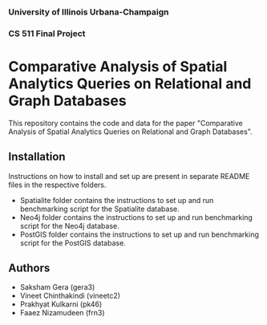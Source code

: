 ### University of Illinois Urbana-Champaign
### CS 511 Final Project


# Comparative Analysis of Spatial Analytics Queries on Relational and Graph Databases

This repository contains the code and data for the paper "Comparative Analysis of Spatial Analytics Queries on Relational and Graph Databases".


## Installation

Instructions on how to install and set up are present in separate README files in the respective folders.

- Spatialite folder contains the instructions to set up and run benchmarking script for the Spatialite database.
- Neo4j folder contains the instructions to set up and run benchmarking script for the Neo4j database.
- PostGIS folder contains the instructions to set up and run benchmarking script for the PostGIS database.

## Authors
- Saksham Gera (gera3)
- Vineet Chinthakindi (vineetc2)
- Prakhyat Kulkarni (pk46)
- Faaez Nizamudeen (frn3)
